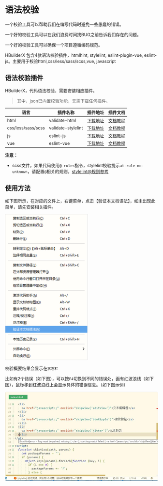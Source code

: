# 语法校验

一个校验工具可以帮助我们在编写代码时避免一些愚蠢的错误。

一个好的校验工具可以在我们浪费时间找BUG之前告诉我们存在的问题。

一个好的校验工具可以确保一个项目遵循编码规范。

HBuilderX 包含4款语法校验插件，htmlhint, stylelint, eslint-plugin-vue, eslint-js。主要用于校验html,css/less/sass/scss,vue, javascript


## 语法校验插件

HBuilderX，代码语法校验，需要安装相应插件。

> 其中，json已内置校验功能，无需下载任何插件。

|语言			|插件名称			|插件地址																|插件文档											|
|--				|--					|--																		|--													|
|html			|validate-html		|[下载地址](https://ext.dcloud.net.cn/plugin?name=validate-html)		|[文档教程](/Tutorial/extension/validate-html)		|
|css/less/sass/scss	|validate-stylelint	| [下载地址](https://ext.dcloud.net.cn/plugin?name=validate-stylelint)	|[文档教程](/Tutorial/extension/validate-stylelint)	|
|js				|eslint-js			|[下载地址](https://ext.dcloud.net.cn/plugin?name=eslint-js)			|[文档教程](/Tutorial/extension/eslint-js)			|
|vue			|eslint-vue			|[下载地址](https://ext.dcloud.net.cn/plugin?name=eslint-vue)			|[文档教程](/Tutorial/extension/eslint-vue)			|

**注意：**
- scss文件，如果代码使用`@-rules`指令，stylelint校验提示`at-rule-no-unknown`，请配置`@`相关的规则。[stylelint@规则参考](http://stylelint.cn/user-guide/rules/#at-rule)

## 使用方法

如下图所示，在对应的文件上，右键菜单，点击【验证本文档语法】，如未出现此菜单，请先安装相关插件。

<img src="/static/snapshots/tutorial/syntaxcheck.png" style="zoom:90%;" />

校验概要结果会显示在`状态栏`

比如有2个错误（如下图），可以按`F4`切换到不同的错误处，画有红波浪线（如下图），鼠标移到红波浪线上会显示具体的错误信息。（如下图示例）

<img src="/static/snapshots/started_tutorial/plugins-syntax-check-01.png" style="zoom: 90%;border:1px solid #eee;border-radius: 5px;" />
